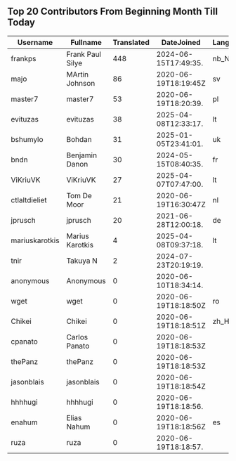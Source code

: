 ## Top 20 Contributors From Beginning Month Till Today ##
|Username|Fullname|Translated|DateJoined|Language|
|--------|--------|----------|----------|-------|
|frankps|Frank Paul Silye|448|2024-06-15T17:49:35.|nb_NO|
|majo|MArtin Johnson|86|2020-06-19T18:19:45Z|sv|
|master7|master7|53|2020-06-19T18:20:39.|pl|
|evituzas|evituzas|38|2025-04-08T12:33:17.|lt|
|bshumylo|Bohdan|31|2025-01-05T23:41:01.|uk|
|bndn|Benjamin Danon|30|2024-05-15T08:40:35.|fr|
|ViKriuVK|ViKriuVK|27|2025-04-07T07:47:00.|lt|
|ctlaltdieliet|Tom De Moor|21|2020-06-19T16:30:47Z|nl|
|jprusch|jprusch|20|2021-06-28T12:00:18.|de|
|mariuskarotkis|Marius Karotkis|4|2025-04-08T09:37:18.|lt|
|tnir|Takuya N|2|2024-07-23T20:19:19.||
|anonymous|Anonymous|0|2020-06-10T18:34:14.||
|wget|wget|0|2020-06-19T18:18:50Z|ro|
|Chikei|Chikei|0|2020-06-19T18:18:51Z|zh_Hant|
|cpanato|Carlos Panato|0|2020-06-19T18:18:53Z||
|thePanz|thePanz|0|2020-06-19T18:18:53Z||
|jasonblais|jasonblais|0|2020-06-19T18:18:54Z||
|hhhhugi|hhhhugi|0|2020-06-19T18:18:56.||
|enahum|Elias  Nahum|0|2020-06-19T18:18:56Z|es|
|ruza|ruza|0|2020-06-19T18:18:57.||
